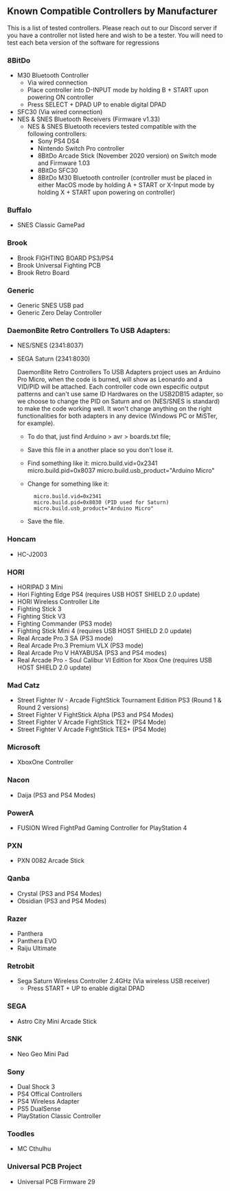 ## Known Compatible Controllers by Manufacturer
This is a list of tested controllers. Please reach out to our Discord server if you have a controller not listed here and wish to be a tester.  You will need to test each beta version of the software for regressions

### 8BitDo
- M30 Bluetooth Controller
	- Via wired connection
	- Place controller into D-INPUT mode by holding B + START upon powering ON controller
	- Press SELECT + DPAD UP to enable digital DPAD
- SFC30 (Via wired connection)
- NES & SNES Bluetooth Receivers (Firmware v1.33) 
  - NES & SNES Bluetooth receviers tested compatible with the following controllers:
    - Sony PS4 DS4
    - Nintendo Switch Pro controller
    - 8BitDo Arcade Stick (November 2020 version) on Switch mode and Firmware 1.03
    - 8BitDo SFC30
    - 8BitDo M30 Bluetooth controller (controller must be placed in either MacOS mode by holding A + START or X-Input mode by holding X + START upon powering on controller)

### Buffalo
- SNES Classic GamePad

### Brook
- Brook FIGHTING BOARD PS3/PS4
- Brook Universal Fighting PCB
- Brook Retro Board

### Generic
- Generic SNES USB pad
- Generic Zero Delay Controller

### DaemonBite Retro Controllers To USB Adapters:
- NES/SNES (2341:8037)
- SEGA Saturn (2341:8030)
	
	DaemonBite Retro Controllers To USB Adapters project uses an Arduino Pro Micro, when the code is burned, will show as Leonardo and a VID/PID will be attached. Each controller code own especific output patterns and can't use same ID Hardwares on the USB2DB15 adapter, so we choose to change the PID on Saturn and on (NES/SNES is standard) to make the code working well. It won't change anything on the right functionalities for both adapters in any device (Windows PC or MiSTer, for example).
	
	- To do that, just find Arduino > avr > boards.txt file; 
	- Save this file in a another place so you don't lose it. 
	- Find something like it: 
		micro.build.vid=0x2341
		micro.build.pid=0x8037
		micro.build.usb_product="Arduino Micro"

	- Change for something like it:

			micro.build.vid=0x2341		
			micro.build.pid=0x8030 (PID used for Saturn)
			micro.build.usb_product="Arduino Micro"
	- Save the file.


### Honcam
- HC-J2003

### HORI
- HORIPAD 3 Mini
- Hori Fighting Edge PS4 (requires USB HOST SHIELD 2.0 update)
- HORI Wireless Controller Lite
- Fighting Stick 3
- Fighting Stick V3
- Fighting Commander (PS3 mode)
- Fighting Stick Mini 4 (requires USB HOST SHIELD 2.0 update)
- Real Arcade Pro.3 SA (PS3 mode)
- Real Arcade Pro.3 Premium VLX (PS3 mode)
- Real Arcade Pro V HAYABUSA (PS3 and PS4 modes)
- Real Arcade Pro - Soul Calibur VI Edition for Xbox One (requires USB HOST SHIELD 2.0 update)

### Mad Catz
- Street Fighter IV - Arcade FightStick Tournament Edition PS3 (Round 1 & Round 2 versions)
- Street Fighter V FightStick Alpha (PS3 and PS4 Modes)
- Street Fighter V Arcade FightStick TE2+ (PS4 Mode)
- Street Fighter V Arcade FightStick TES+ (PS4 Mode)

### Microsoft
- XboxOne Controller

### Nacon
- Daija (PS3 and PS4 Modes)

### PowerA
 - FUSION Wired FightPad Gaming Controller for PlayStation 4

### PXN 
 - PXN 0082 Arcade Stick

### Qanba
- Crystal (PS3 and PS4 Modes)
- Obsidian (PS3 and PS4 Modes)

### Razer
- Panthera
- Panthera EVO
- Raiju Ultimate 

### Retrobit
- Sega Saturn Wireless Controller 2.4GHz (Via wireless USB receiver)
	- Press START + UP to enable digital DPAD
### SEGA
- Astro City Mini Arcade Stick

### SNK
- Neo Geo Mini Pad

### Sony
- Dual Shock 3
- PS4 Offical Controllers
- PS4 Wireless Adapter
- PS5 DualSense
- PlayStation Classic Controller

### Toodles
- MC Cthulhu

### Universal PCB Project
- Universal PCB Firmware 29
